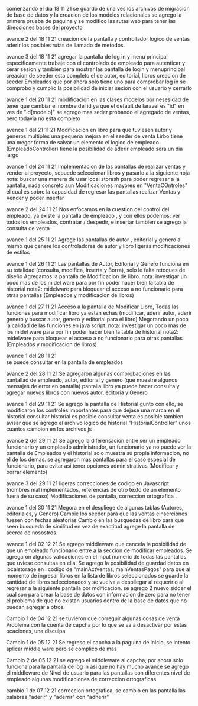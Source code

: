 comenzando el dia 18 11 21
    se guardo de una ves los archivos de migracion de base de datos y la creacion de los modelos relacionales
    se agrego la primera prueba de paguina
    y se modifico las rutas web para tener las direcciones bases del proyecto
    
avance 2 del 18 11 21
    creacion de la pantalla y controllador logico de ventas
    aderir los posibles rutas de llamado de metodos.

avance 3 del 18 11 21
    agregar la pantalla de log in y menu principal
    especificamente trabaje con el controlado de empleado para autenticar y cerar sesion y tambien para mostrar las pantalla de login y menuprincipal
    creacion de seeder esta completo el de autor, editorial, libros
    creacion de seeder Empleados que por ahora solo tiene uno para comprobar log in
    se comprobo y cumplio la posibilidad de iniciar secion con el usuario y cerrarlo

avance 1 del 20 11 21
    modificacion en las clases modelos por nesesidad de tener que cambiar el nombre del id ya que el default de laravel es "id" en ves de "id[modelo]"
    se agrego mas seder probando el agregado de ventas, pero todavia no esta completo

avence 1 del 21 11 21
    Modificacion en libro para que tuviesen autor y generos multiples
    una pequena mejora en el seeder de venta
    Lirbo tiene una megor forma de salvar un elemento
    el logico de empleado (EmpleadoController) tiene la posibilidad de aderir empleado
    sera un dia largo

avance 1 del 24 11 21
    Implementacion de las pantallas de realizar ventas y vender al proyecto, sepuede seleccionar libros y pasarlo a la siguiente hoja
    nota: buscar una manera de usar local storash para poder regresar a la pantalla, nada concreto aun
    Modificaciones mayores en "VentaCOntroles" el cual es sobre la capasidad de regresar las pantallas realizar Ventas y Vender y poder insertar

avance 2 del 24 11 21
    Nos enfocamos en la cuestion del control del empleado, ya existe la pantalla de empleado , y con ellos podemos: ver todos los empleados, contratar / despedir, e insertar
    tambien se agrego la consulta de venta

avance 1 del 25 11 21
    Agrege las pantallas de autor , editorial y genero al mismo que genere los controladores de autor y libro
    ligeras modificaciones de estilos

avance 1 del 26 11 21
    Las pantallas de Autor, Editorial y Genero funciona en su totalidad (consulta, modifica, Inserta y Borra), solo le falta retoques de diseño
    Agregamos la pantalla de Modificacion de libro.
    nota: investigar un poco mas de los midel ware para por fin poder hacer bien la tabla de historial
    nota2: midelware para bloquear el acceso a no funcionario para otras pantallas (Empleados y modificacion de libros)

avance 1 del 27 11 21
    Acceso a la pantalla de Modificar Libro, Todas las funciones para modificar libro ya estan echas (modificar, aderir autor, aderir genero y buscar autor, genero y editorial para el libro)
    Megorando un poco la calidad de las funciones en java script.
    nota: investigar un poco mas de los midel ware para por fin poder hacer bien la tabla de historial
    nota2: midelware para bloquear el acceso a no funcionario para otras pantallas (Empleados y modificacion de libros)

avance 1 del 28 11 21  
    se puede consultar en la pantalla de empleados

avance 2 del 28 11 21
    Se agregaron algunas comprobaciones en las pantallad de empleado, autor, editorial y genero (que muestre algunos mensajes de error en pantalla)
    pantalla libro ya puede hacer consulta y agregar nuevos libros con nuevos autor, editoria y Genero
    
avance 1 del 29 11 21
    Se agrego la pantalla de Historial gunto con ello, se modificaron los controles importantes para que dejase una marca en el historial
    consultar historial es posible
    consultar venta es posible
    tambien avisar que se agrego el archivo logico de historial "HistorialController"
    unos cuantos cambion en los archivos js

avance 2 del 29 11 21
    Se agrego la diferensacion entre ser un empleado funcionario y un empleado administrador, un funcionario ya no puede ver la pantalla de Empleados y el historial solo muestra su propia informacion, no el de los demas.
    se agregaron mas pantallas para el caso especial de funcionario, para evitar asi tener opciones administrativas (Modificar y borrar elemento)

avance 3 del 29 11 21
    ligeras correcciones de codigo en Javascript (nombres mal implementados, referencias de otro texto de un elemento fuera de su caso)
    Modificaciones de pantalla, correccion ortografica .

avance 1 del 30 11 21
    Megora en el despliege de algunas tablas (Autores, editoriales, y Genero)
    Cambie los seeder para que las ventas einserciones fuesen con fechas aleatorias
    Cambio en las busquedas de libro para que seen busqueda de similitud en vez de exactitud
    agrege la pantalla de acerca de nosostros.

avance 1 del 02 12 21
    Se agrego middleware que cancela la posibilidad de que un empleado funcionario entre a la seccion de modificar empleados.
    Se agregaron algunas validaciones en el input numeric de todas las pantallas que uviese consultas en ella.
    Se agrego la posibilidad de guardad datos en localstorage en l codigo de "mainActVentas, mainVentasPagos" para que al momento de ingresar libros en la lista de libros seleccionados se guarde la cantidad de libros seleccionados y se vuelva a despliegar al requerirlo al regresar a la siguiente pantalla por mdificacion.
    se agrego 2 nuevo sidder el cual son para crear la base de datos con informacion de zero para no tener el problema de que no existan usuarios dentro de la base de datos que no puedan agregar a otros.
    
Cambio 1 de 04 12 21
    se tuvieron que correguir algunas cosas de venta
    Problema con la cuenta de capcha por lo que se va a desactivar por estas ocaciones, una disculpa

Cambio 1 de 05 12 21
    Se regreso el capcha a la paguina de inicio, se intento aplicar middle ware pero se complico de mas
    
Cambio 2 de 05 12 21
    se egrego el middleware al capcha, por ahora solo funciona para la pantalla de log in asi que no hay mucho avance
    se agrego el middleware de Nivel de usuario para las pantallas con diferentes nivel de empleado
    algunas modificaciones de correccion ortograficas

cambio 1 de 07 12 21
    correccion ortografica, se cambio en las pantalla las palabras "aderir" y "aderrir" con "adherir"